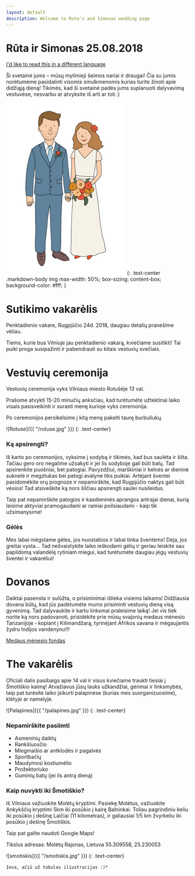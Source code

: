 ```yaml
---
layout: default
description: Welcome to Ruta's and Simonas wedding page
---
```

# [](#header-1) Rūta ir Simonas 25.08.2018

[I'd like to read this in a different language](en)

Ši svetainė jums – mūsų mylimieji šeimos nariai ir draugai! Čia su jumis norėtumėme pasidalinti visomis smulkmenomis kurias turite žinoti apie didžiąją dieną! Tikimės, kad ši svetainė padės jums suplanuoti dalyvavimą vestuvėse, nesvarbu ar atvyksite iš arti ar toli :)

![Ruta & Simonas](/R&Small.jpg)
{: .text-center .markdown-body img max-width: 50%; box-sizing: content-box; background-color: #fff; }

# [](#header-1) Sutikimo vakarėlis

Penktadienio vakare, Rugpjūčio 24d. 2018, daugiau detalių pranešime vėliau.

Tiems, kurie bus Vilniuje jau penktadienio vakarą, kviečiame susitikti! Tai puiki proga susipažinti ir pabendrauti su kitais vestuvių svečiais.

# [](#header-1) Vestuvių ceremonija
Vestuvių ceremonija vyks Vilniaus miesto Rotušėje 13 val.

Prašome atvykti 15-20 minučių anksčiau, kad turėtumėte užtektinai laiko visais pasisveikinti ir surasti menę kurioje vyks ceremonija.

Po ceremonijos persikelsime į kitą menę pakelti taurę burbuliukų.

![Rotuse]({{ "/rotuse.jpg" }})
{: .text-center}

### [](#header-1) Ką apsirengti?
Iš karto po ceremonijos, vyksime į sodybą ir tikimės, kad bus saulėta ir šilta. Tačiau gero oro negalime užsakyti ir jei lis sodyboje gali būti balų. Tad apsirenkite puošniai, bet patogiai. Pavyzdžiui, marškiniai ir kelnės ar dieninė suknelė ir megztukas bei patogi avalynė tiks puikiai. Artėjant šventei pasidomėkite orų prognoze ir nepamirškite, kad Rugpjūčio naktys gali būti vėsios! Tad atsiveškite ką nors šilčiau apsirengti saulei nusileidus.

Taip pat nepamirškite patogios ir kasdieninės aprangos antrajai dienai, kurią leisime aktyviai pramogaudami ar ramiai poilsiaudami - kaip tik užsimanysime!

### [](#header-1) Gėlės
Mes labai mėgstame gėles, jos nuostabios ir labai tinka šventėms! Deja, jos greitai vysta… Tad nešvaistykite laiko ieškodami gėlių ir geriau leiskite sau papildomą valandėlę rytiniam miegui, kad turėtumėte daugiau jėgų vestuvių šventei ir vakarėliui!

# [](#header-1) Dovanos
Daiktai pasensta ir sulūžta, o prisiminimai išlieka visiems laikams! Didžiausia dovana būtų, kad jūs padėtumėte mums prisiminti vestuvių dieną visą gyvenimą. Tad dalyvaukite ir kartu linksmai praleisime laiką! Jei vis tiek norite ką nors padovanoti, prisidėkite prie mūsų svajonių medaus mėnesio Tanzanijoje ‑ kopiant į Kilimandžarą, tyrinėjant Afrikos savana ir mėgaujantis žydru Indijos vandenynu!!!

[Medaus mėnesio fondas](https://prezola.com/wishlists/10188781)

# [](#header-1) The vakarėlis
Oficiali dalis pasibaigs apie 14 val ir visus kviečiame traukti tiesiai į Šmotiškio kaimą! Atvažiavus jūsų lauks užkandžiai, gėrimai ir linksmybės, taip pat turėsite laiko įsikurti palapinėse (kurias mes suorganizuosime), klėtyje ar namelyje.

![Palapines]({{ "/palapines.jpg" }})
{: .text-center}

### [](#header-1) Nepamirškite pasiimti
* Asmeninių daiktų
* Rankšluosčio
* Miegmaišio ar antklodės ir pagalvės
* Sportbačių
* Maudymosi kostiumėlio
* Prožektoriuko
* Guminių batų (jei lis antrą dieną)

### [](#header-1) Kaip nuvykti iki Šmotiškio?

Iš Vilniaus važiuokite Molėtų kryptimi. Pasiekę Molėtus, važiuokite Ankykščių kryptimi 5km iki posūkio į kairę Balninkai. Toliau pagrindiniu keliu iki posūkio į dešinę Laičiai (11 kilometras), ir galiausiai 1/5 km žvyrkeliu iki posūkio į dešinę Šmotiškis.

Taip pat galite naudoti Google Maps!

Tikslus adresas:
Molėtų Rajonas, Lietuva
55.309558, 25.230053

![smotiskis]({{ "/smotiskis.jpg" }})
{: .text-center}

```
Ieva, ačiū už tobulas iliustracijas :)*
```

